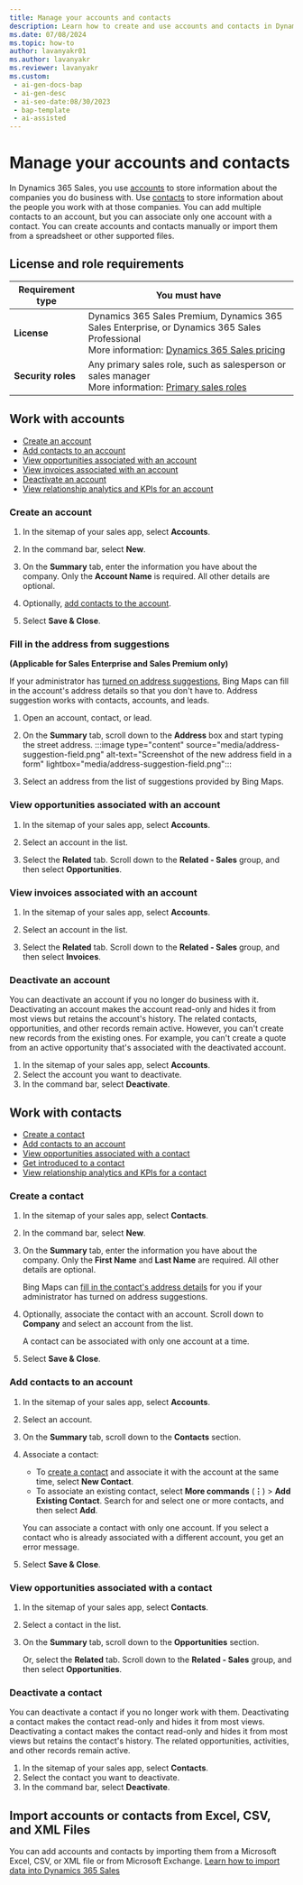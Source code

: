 ```yaml
---
title: Manage your accounts and contacts
description: Learn how to create and use accounts and contacts in Dynamics 365 Sales to store information about companies and people you work with.
ms.date: 07/08/2024
ms.topic: how-to
author: lavanyakr01
ms.author: lavanyakr
ms.reviewer: lavanyakr
ms.custom:
 - ai-gen-docs-bap
 - ai-gen-desc
 - ai-seo-date:08/30/2023
 - bap-template
 - ai-assisted
---
```



# Manage your accounts and contacts

In Dynamics 365 Sales, you use [accounts](#work-with-accounts) to store information about the companies you do business with. Use [contacts](#work-with-contacts) to store information about the people you work with at those companies. You can add multiple contacts to an account, but you can associate only one account with a contact. You can create accounts and contacts manually or import them from a spreadsheet or other supported files.

## License and role requirements

| Requirement type | You must have |
|-----------------------|---------|
| **License** | Dynamics 365 Sales Premium, Dynamics 365 Sales Enterprise, or Dynamics 365 Sales Professional<br/>More information: [Dynamics 365 Sales pricing](https://dynamics.microsoft.com/sales/pricing/) |
| **Security roles** | Any primary sales role, such as salesperson or sales manager<br/> More information: [Primary sales roles](security-roles-for-sales.md#primary-sales-roles) |

## Work with accounts

- [Create an account](#create-an-account)
- [Add contacts to an account](#add-contacts-to-an-account)
- [View opportunities associated with an account](#view-opportunities-associated-with-an-account)
- [View invoices associated with an account](#view-invoices-associated-with-an-account)
- [Deactivate an account](#deactivate-an-account)
- [View relationship analytics and KPIs for an account](relationship-analytics.md)

### Create an account

1. In the sitemap of your sales app, select **Accounts**.

1. In the command bar, select **New**.

1. On the **Summary** tab, enter the information you have about the company. Only the **Account Name** is required. All other details are optional.

1. Optionally, [add contacts to the account](#add-contacts-to-an-account).

1. Select **Save & Close**.

### Fill in the address from suggestions

**(Applicable for Sales Enterprise and Sales Premium only)**

If your administrator has [turned on address suggestions](enable-address-suggestion.md), Bing Maps can fill in the account's address details so that you don't have to. Address suggestion works with contacts, accounts, and leads.

1. Open an account, contact, or lead.

1. On the **Summary** tab, scroll down to the **Address** box and start typing the street address.
    :::image type="content" source="media/address-suggestion-field.png" alt-text="Screenshot of the new address field in a form" lightbox="media/address-suggestion-field.png":::

1. Select an address from the list of suggestions provided by Bing Maps.

### View opportunities associated with an account

1. In the sitemap of your sales app, select **Accounts**.

1. Select an account in the list.

1. Select the **Related** tab. Scroll down to the **Related - Sales** group, and then select **Opportunities**.

### View invoices associated with an account

1. In the sitemap of your sales app, select **Accounts**.

1. Select an account in the list.

1. Select the **Related** tab. Scroll down to the **Related - Sales** group, and then select **Invoices**.

### Deactivate an account

You can deactivate an account if you no longer do business with it. Deactivating an account makes the account read-only and hides it from most views but retains the account's history. The related contacts, opportunities, and other records remain active. However, you can't create new records from the existing ones. For example, you can't create a quote from an active opportunity that's associated with the deactivated account.

1. In the sitemap of your sales app, select **Accounts**.
1. Select the account you want to deactivate.
1. In the command bar, select **Deactivate**.

## Work with contacts

- [Create a contact](#create-a-contact)
- [Add contacts to an account](#add-contacts-to-an-account)
- [View opportunities associated with a contact](#view-opportunities-associated-with-a-contact)
- [Get introduced to a contact](who-knows-whom.md)
- [View relationship analytics and KPIs for a contact](relationship-analytics.md)

### Create a contact

1. In the sitemap of your sales app, select **Contacts**.

1. In the command bar, select **New**.

1. On the **Summary** tab, enter the information you have about the company. Only the **First Name** and **Last Name** are required. All other details are optional.

    Bing Maps can [fill in the contact's address details](#fill-in-the-address-from-suggestions) for you if your administrator has turned on address suggestions.

1. Optionally, associate the contact with an account. Scroll down to **Company** and select an account from the list.

    A contact can be associated with only one account at a time.

1. Select **Save & Close**.

### Add contacts to an account

1. In the sitemap of your sales app, select **Accounts**.

1. Select an account.

1. On the **Summary** tab, scroll down to the **Contacts** section.

1. Associate a contact:

    - To [create a contact](#create-a-contact) and associate it with the account at the same time, select **New Contact**.
    - To associate an existing contact, select **More commands** (**&vellip;**) > **Add Existing Contact**. Search for and select one or more contacts, and then select **Add**.

    You can associate a contact with only one account. If you select a contact who is already associated with a different account, you get an error message.

1. Select **Save & Close**.

### View opportunities associated with a contact

1. In the sitemap of your sales app, select **Contacts**.

1. Select a contact in the list.

1. On the **Summary** tab, scroll down to the **Opportunities** section.

    Or, select the **Related** tab. Scroll down to the **Related - Sales** group, and then select **Opportunities**.


### Deactivate a contact

You can deactivate a contact if you no longer work with them. Deactivating a contact makes the contact read-only and hides it from most views. Deactivating a contact makes the contact read-only and hides it from most views but retains the contact's history. The related opportunities, activities, and other records remain active.

1. In the sitemap of your sales app, select **Contacts**.
1. Select the contact you want to deactivate.
1. In the command bar, select **Deactivate**.


## Import accounts or contacts from Excel, CSV, and XML Files

You can add accounts and contacts by importing them from a Microsoft Excel, CSV, or XML file or from Microsoft Exchange. [Learn how to import data into Dynamics 365 Sales](import-data.md)

